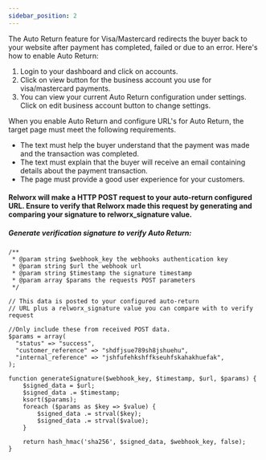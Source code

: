 ```yaml
---
sidebar_position: 2
---
```


The Auto Return feature for Visa/Mastercard redirects the buyer back to your website after payment has completed, failed or due to an error. Here's how to enable Auto Return:

1.  Login to your dashboard and click on accounts.
2.  Click on view button for the business account you use for visa/mastercard payments.
3.  You can view your current Auto Return configuration under settings. Click on edit business account button to change settings.

When you enable Auto Return and configure URL's for Auto Return, the target page must meet the following requirements.

- The text must help the buyer understand that the payment was made and the transaction was completed.
- The text must explain that the buyer will receive an email containing details about the payment transaction.
- The page must provide a good user experience for your customers.

#### Relworx will make a HTTP POST request to your auto-return configured URL. Ensure to verify that Relworx made this request by generating and comparing your signature to relworx_signature value.

##### Generate verification signature to verify Auto Return:

```
/**
 * @param string $webhook_key the webhooks authentication key
 * @param string $url the webhook url
 * @param string $timestamp the signature timestamp
 * @param array $params the requests POST parameters
 */

// This data is posted to your configured auto-return
// URL plus a relworx_signature value you can compare with to verify request

//Only include these from received POST data.
$params = array(
  "status" => "success",
  "customer_reference" => "shdfjsue789sh8jshuehu",
  "internal_reference" => "jshfufehkshffkseuhfskahakhuefak",
);

function generateSignature($webhook_key, $timestamp, $url, $params) {
    $signed_data = $url;
    $signed_data .= $timestamp;
    ksort($params);
    foreach ($params as $key => $value) {
        $signed_data .= strval($key);
        $signed_data .= strval($value);
    }

    return hash_hmac('sha256', $signed_data, $webhook_key, false);
}
```